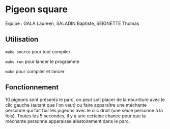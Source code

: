 # Pigeon square
Equipe : GALA Laureen, SALADIN Baptiste, SEIGNETTE Thomas

## Utilisation
``make source`` pour tout compiler

``make run`` pour lancer le programme

``make`` pour compiler et lancer

## Fonctionnement
10 pigeons sont présents le parc, on peut soit placer de la nourriture avec le clic gauche (autant que l'on veut) ou faire apparaître une méchante personne qui fait fuir les pigeons avec le clic droit (une seule personne à la fois).
Toutes les 5 secondes, il y a une certaine chance pour que la méchante personne apparaisse aléatoirement dans le parc.
